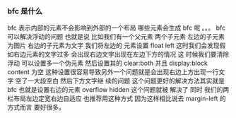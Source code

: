 ### bfc 是什么
bfc 表示内部的元素不会影响到外部的一个布局 哪些元素会生成 bfc 呢 。。。 bfc 可以解决浮动的问题 也就是说 比如我们有一个父元素 两个子元素 左边的子元素为图片 右边的子元素为文字 我们将左边的 元素设置 float left 这时我们会发现假如右边元素的文字过多 会出现右边文字出现在左边下方的情况 这 时候我们要清除浮动 可以设置多一个伪元素 然后设置其的 clear:both 并且 display:block content 为空 这种设置很容易导致另外一个问题就是会出现右边上方出现一行文字 空了一大段空白 然后下方文字继 续的问题 这个问题更好的解决方法其实就是 bfc 也就是设置右边的元素 overflow hidden 这个问题就被 解决了 同时 我们的两栏布局左边定宽右边自适应 也推荐用这种方式 因为这样相比说去 margin-left 的 方式而言 要好很多。
